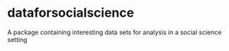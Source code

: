 # dataforsocialscience
A package containing interesting data sets for analysis in a social science setting
